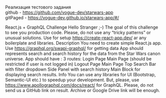 Реализация тестового задания </br>
github - https://github.com/vogue-dev/starwars-app </br>
gitPaged - https://vogue-dev.github.io/starwars-app/#/

React.js + GraphQL Challenge
Hello Stranger ;-)
The goal of this challenge to see you production code. Please, do not use any “tricky patterns” or unusual solutions.
Use for setup https://create-react-app.dev/ ar any boilerplate and libraries.
Description
You need to create simple React.js app.
Use https://graphql.org/swapi-graphql/ for getting data
App should represents search and search history for the data from the Star Wars canon universe.
App should have :
3 routes:
Login Page
Main Page (should be restricted if user is not logged in)
Logout Page
Main Page
Top Search Bar with filter dropdown
Side Panel with search history
Main Block for displaying search results.
Info
You can use any libraries for UI (Bootstrap, Semantic-UI etc.) to speedup your development.
But, please, use https://www.apollographql.com/docs/react/ for GraphQL.
Please, do not send us a GitHub link on result. Archive or Google Drive link will be enough.

